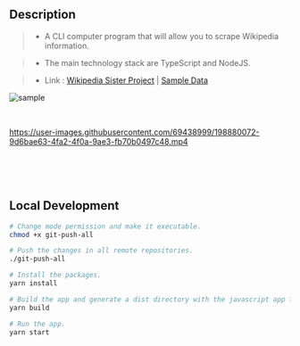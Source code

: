 ## Description
> - A CLI computer program that will allow you to scrape Wikipedia information.

> - The main technology stack are TypeScript and NodeJS.

> - Link : [Wikipedia Sister Project](https://en.wikipedia.org/wiki/Main_Page#:~:text=Wikipedia%27s%20sister%20projects) | [Sample Data](https://github.com/kentlouisetonino/cli-app-wikipedia-web-scraping/blob/develop/src/files/sister-projects.csv)

![sample](https://user-images.githubusercontent.com/69438999/193521598-c0319469-e52e-43c2-b38a-02a48fa4e885.PNG)

<br />

https://user-images.githubusercontent.com/69438999/198880072-9d6bae63-4fa2-4f0a-9ae3-fb70b0497c48.mp4

<br />
<br />
<br />



## Local Development
```bash
# Change mode permission and make it executable.
chmod +x git-push-all

# Push the changes in all remote repositories.
./git-push-all

# Install the packages.
yarn install

# Build the app and generate a dist directory with the javascript app file.
yarn build

# Run the app.
yarn start
```

